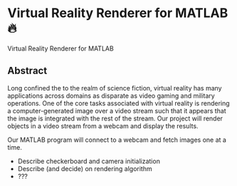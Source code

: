 # Virtual Reality Renderer for MATLAB :fire:
Virtual Reality Renderer for MATLAB

## Abstract
Long confined the to the realm of science fiction, virtual reality has many applications across domains as disparate as video gaming and military operations. One of the core tasks associated with virtual reality is rendering a computer-generated image over a video stream such that it appears that the image is integrated with the rest of the stream. Our project will render objects in a video stream from a webcam and display the results.

Our MATLAB program will connect to a webcam and fetch images one at a time.
- Describe checkerboard and camera initialization
- Describe (and decide) on rendering algorithm
- ???
